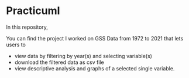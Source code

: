 # PracticumI

In this repository,

You can find the project I worked on GSS Data from 1972 to 2021 that lets users to

* view data by filtering by year(s) and selecting variable(s)
* download the filtered data as csv file
* view descriptive analysis and graphs of a selected single variable.
